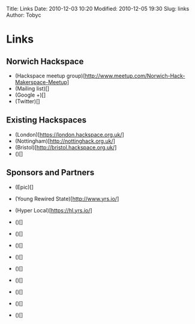 Title: Links
Date: 2010-12-03 10:20
Modified: 2010-12-05 19:30
Slug: links
Author: Tobyc

# Links

## Norwich Hackspace
* (Hackspace meetup group)[http://www.meetup.com/Norwich-Hack-Makerspace-Meetup]
* (Mailing list)[]
* (Google +)[]
* (Twitter)[]

## Existing Hackspaces
* (London)[https://london.hackspace.org.uk/]
* (Nottingham)[http://nottinghack.org.uk/]
* (Bristol)[http://bristol.hackspace.org.uk/]
* ()[]

## Sponsors and Partners
* (Epic)[]
* (Young Rewired State)[http://www.yrs.io/]
* (Hyper Local)[https://hl.yrs.io/]


* ()[]
* ()[]
* ()[]
* ()[]
* ()[]
* ()[]
* ()[]
* ()[]
* ()[]